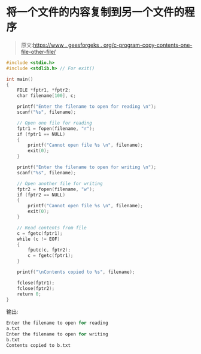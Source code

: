 # 将一个文件的内容复制到另一个文件的程序

> 原文:[https://www . geesforgeks . org/c-program-copy-contents-one-file-other-file/](https://www.geeksforgeeks.org/c-program-copy-contents-one-file-another-file/)

```cpp
#include <stdio.h>
#include <stdlib.h> // For exit()

int main()
{
    FILE *fptr1, *fptr2;
    char filename[100], c;

    printf("Enter the filename to open for reading \n");
    scanf("%s", filename);

    // Open one file for reading
    fptr1 = fopen(filename, "r");
    if (fptr1 == NULL)
    {
        printf("Cannot open file %s \n", filename);
        exit(0);
    }

    printf("Enter the filename to open for writing \n");
    scanf("%s", filename);

    // Open another file for writing
    fptr2 = fopen(filename, "w");
    if (fptr2 == NULL)
    {
        printf("Cannot open file %s \n", filename);
        exit(0);
    }

    // Read contents from file
    c = fgetc(fptr1);
    while (c != EOF)
    {
        fputc(c, fptr2);
        c = fgetc(fptr1);
    }

    printf("\nContents copied to %s", filename);

    fclose(fptr1);
    fclose(fptr2);
    return 0;
}
```

输出:

```cpp
Enter the filename to open for reading
a.txt
Enter the filename to open for writing
b.txt
Contents copied to b.txt 
```